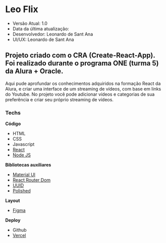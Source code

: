 # Leo Flix

 * Versão Atual: 1.0
 * Data da última atualização: 
 * Desenvolvedor: Leonardo de Sant Ana
 * UI/UX: Leonardo de Sant Ana

## Projeto criado com o CRA (Create-React-App). Foi realizado durante o programa ONE (turma 5) da Alura + Oracle.

Aqui pude aprofundar os conhecimentos adquiridos na formação React da Alura, e criar uma interface de um streaming de vídeos, com base em links do Youtube.
No projeto você pode adicionar vídeos e categorias de sua preferência e criar seu próprio streaming de vídeos.


### Techs

**Código**

* HTML
* CSS
* Javascript
* [React](https://react.dev)
* [Node JS](https://nodejs.org)

**Bibliotecas auxiliares**

* [Material UI](https://mui.com)
* [React Router Dom](https://reactrouter.com/en/main)
* [UUID](https://www.npmjs.com/package/uuid)
* [Polished](https://polished.js.org/docs/)
 
**Layout**

* [Figma](https://figma.com)

**Deploy**

* Github
* [Vercel](https://vercel.com)
